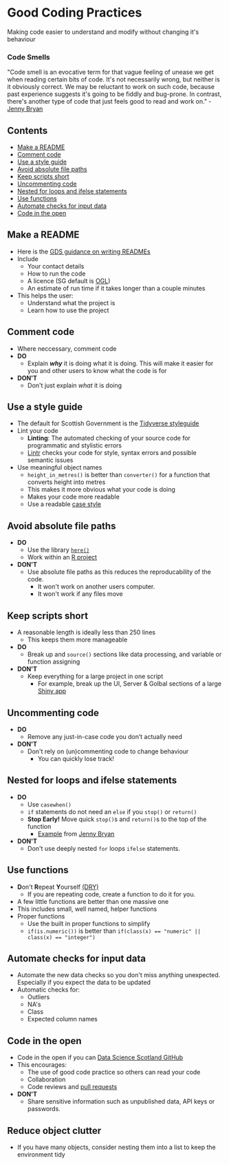 # Good Coding Practices
Making code easier to understand and modify without changing it's behaviour

### Code Smells

"Code smell is an evocative term for that vague feeling of unease we get when reading certain bits of code. It's not necessarily wrong, but neither is it obviously correct. We may be reluctant to work on such code, because past experience suggests it's going to be fiddly and bug-prone. In contrast, there's another type of code that just feels good to read and work on." - [Jenny Bryan](https://github.com/jennybc/code-smells-and-feels#:~:text=GitHub%3A%20%40jennybc%20%22Code%20smell%22%20is%20an%20evocative%20term,suggests%20it%27s%20going%20to%20be%20fiddly%20and%20bug-prone.)

## Contents
- [Make a README](#make-a-readme)
- [Comment code](#comment-code)
- [Use a style guide](#use-a-style-guide)
- [Avoid absolute file paths](#avoid-absolute-file-paths)
- [Keep scripts short](#keep-scripts-short)
- [Uncommenting code](#uncommenting-code)
- [Nested for loops and ifelse statements](#nested-for-loops-and-ifelse-statements)
- [Use functions](#use-functions)
- [Automate checks for input data](#automate-checks-for-input-data)
- [Code in the open](#code-in-the-open)



## Make a README 
  * Here is the [GDS guidance on writing READMEs](https://gds-way.cloudapps.digital/manuals/readme-guidance.html#writing-readmes)
  * Include
      * Your contact details
      * How to run the code
      * A licence (SG default is [OGL](http://www.nationalarchives.gov.uk/doc/open-government-licence/version/3/))
      * An estimate of run time if it takes longer than a couple minutes
  * This helps the user: 
      * Understand what the project is
      * Learn how to use the project
## Comment code
  * Where neccessary, comment code 
  * **DO** 
      * Explain _**why**_ it is doing what it is doing. This will make it easier for you and other users to know what the code is for
  * **DON'T** 
      * Don't just explain _what_ it is doing
  
## Use a style guide 
  * The default for Scottish Government is the [Tidyverse styleguide](https://style.tidyverse.org/)
  * Lint your code
      * **Linting**: The automated checking of your source code for programmatic and stylistic errors
      * [Lintr](https://github.com/jimhester/lintr) checks your code for style, syntax errors and possible semantic issues
  * Use meaningful object names
      * `height_in_metres()` is better than `converter()` for a function that converts height into metres 
      * This makes it more obvious what your code is doing
      * Makes your code more readable
      * Use a readable [case style](https://medium.com/better-programming/string-case-styles-camel-pascal-snake-and-kebab-case-981407998841) 
  
## Avoid absolute file paths
  * **DO**
      * Use the library [`here()`](https://github.com/krlmlr/here)
      * Work within an [R project](https://support.rstudio.com/hc/en-us/articles/200526207-Using-Projects)
  * **DON'T** 
      * Use absolute file paths as this reduces the reproducability of the code. 
          * It won't work on another users computer. 
          * It won't work if any files move
      
## Keep scripts short
  * A reasonable length is ideally less than 250 lines
      * This keeps them more manageable
  * **DO**
      * Break up and `source()` sections like data processing, and variable or function assigning
  * **DON'T**
      * Keep everything for a large project in one script
          * For example, break up the UI, Server & Golbal sections of a large [Shiny app](https://shiny.rstudio.com/articles/basics.html)
  
## Uncommenting code
  * **DO**
      * Remove any just-in-case code you don’t actually need
  * **DON'T** 
      * Don't rely on (un)commenting code to change behaviour
          * You can quickly lose track!
 
  
## Nested for loops and ifelse statements
  * **DO**
      * Use `casewhen()`
      * `if` statements do not need an `else` if you `stop()` or `return()`
      * **Stop Early!** Move quick `stop()`s and `return()`s to the top of the function
          * [Example](https://github.com/rhi-batstone/code_best_practice/blob/main/early_stops.PNG) from [Jenny Bryan](https://github.com/jennybc/code-smells-and-feels/blob/master/2018-07_user-brisbane-bryan.pdf)
  * **DON'T**
      * Don't use deeply nested `for` loops `ifelse` statements. 
   
  
## Use functions
  * **D**on't **R**epeat **Y**ourself [(DRY)](https://en.wikipedia.org/wiki/Don%27t_repeat_yourself)
      * If you are repeating code, create a function to do it for you.  
  * A few little functions are better than one massive one
  * This includes small, well named, helper functions
  * Proper functions
      * Use the built in proper functions to simplify 
      * `if(is.numeric())` is better than `if(class(x) == "numeric" || class(x) == "integer")`
 
## Automate checks for input data
  * Automate the new data checks so you don't miss anything unexpected. Especially if you expect the data to be updated
  * Automatic checks for:
      * Outliers
      * NA's
      * Class
      * Expected column names
      
  
## Code in the open 
  * Code in the open if you can [Data Science Scotland GitHub](https://github.com/DataScienceScotland)
  * This encourages:
      * The use of good code practice so others can read your code
      * Collaboration
      * Code reviews and [pull requests](https://docs.github.com/en/free-pro-team@latest/desktop/contributing-and-collaborating-using-github-desktop/creating-an-issue-or-pull-request)
  * **DON'T**
      * Share sensitive information such as unpublished data, API keys or passwords.
  
## Reduce object clutter
  * If you have many objects, consider nesting them into a list to keep the environment tidy



